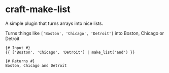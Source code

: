 # craft-make-list
A simple plugin that turns arrays into nice lists.

Turns things like `['Boston', 'Chicago', 'Detroit']` into Boston, Chicago or Detroit

```
{# Input #}
{{ ['Boston', 'Chicago', 'Detroit'] | make_list('and') }}

{# Returns #}
Boston, Chicago and Detroit
```

